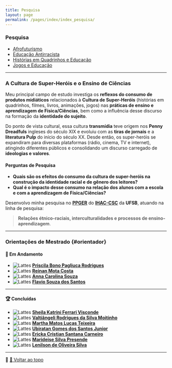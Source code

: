 ```yaml
---
title: Pesquisa
layout: page
permalink: /pages/index/index_pesquisa/
---
```


### Pesquisa

- [Afrofuturismo](/pages/pesquisa/pesquisa_afro.html)
- [Educação Antirracista](/pages/pesquisa/pesquisa_edu.html)
- [Histórias em Quadrinhos e Educação](/pages/pesquisa/pesquisa_hq.html)
- [Jogos e Educação](/pages/pesquisa/pesquisa_jogos.html)

---

### A Cultura de Super-Heróis e o Ensino de Ciências

Meu principal campo de estudo investiga os **reflexos do consumo de produtos midiáticos** relacionados à **Cultura de Super-Heróis** (histórias em quadrinhos, filmes, livros, animações, jogos) nas **práticas de ensino e aprendizagem de Física/Ciências**, bem como a influência desse discurso na formação da **identidade do sujeito**.

Do ponto de vista cultural, essa cultura **transmídia** teve origem nos **Penny Dreadfuls** ingleses do século XIX e evoluiu com as **tiras de jornais** e a **literatura Pulp** do início do século XX. Desde então, os super-heróis se expandiram para diversas plataformas (rádio, cinema, TV e internet), atingindo diferentes públicos e consolidando um discurso carregado de **ideologias e valores**.

#### Perguntas de Pesquisa

- **Quais são os efeitos do consumo da cultura de super-heróis na construção da identidade racial e de gênero dos leitores?**  
- **Qual é o impacto desse consumo na relação dos alunos com a escola e com a aprendizagem de Física/Ciências?**

Desenvolvo minha pesquisa no **[PPGER](https://ufsb.edu.br/ppger/)** do **[IHAC-CSC](https://ufsb.edu.br/ihac-csc)** da **UFSB**, atuando na linha de pesquisa:

> **Relações étnico-raciais, interculturalidades e processos de ensino-aprendizagem**.

---

### Orientações de Mestrado {#orientador}

#### 📌 Em Andamento  

- ![Lattes](https://itxesco.github.io/imagens/icones/icons16/lattes-icon.png) [**Priscila Bono Pagliuca Rodrigues**](http://lattes.cnpq.br/3929221160338872)  
- ![Lattes](https://itxesco.github.io/imagens/icones/icons16/lattes-icon.png) [**Reinan Mota Costa**](http://lattes.cnpq.br/)  
- ![Lattes](https://itxesco.github.io/imagens/icones/icons16/lattes-icon.png) [**Anna Carolina Souza**](http://lattes.cnpq.br/)  
- ![Lattes](https://itxesco.github.io/imagens/icones/icons16/lattes-icon.png) [**Flavio Souza dos Santos**](http://lattes.cnpq.br/)  

---

#### 🏆 Concluídas  

- ![Lattes](https://itxesco.github.io/imagens/icones/icons16/lattes-icon.png) [**Sheila Katrini Ferrari Visconde**](http://lattes.cnpq.br/8317287394228958)  
- ![Lattes](https://itxesco.github.io/imagens/icones/icons16/lattes-icon.png) [**Valtiângeli Rodrigues da Silva Moitinho**](http://lattes.cnpq.br/0265292324050570)  
- ![Lattes](https://itxesco.github.io/imagens/icones/icons16/lattes-icon.png) [**Martha Matos Lucas Teixeira**](http://lattes.cnpq.br/9137805008331639)  
- ![Lattes](https://itxesco.github.io/imagens/icones/icons16/lattes-icon.png) [**Ubiratan Gomes dos Santos Junior**](http://lattes.cnpq.br/8121344743580077)  
- ![Lattes](https://itxesco.github.io/imagens/icones/icons16/lattes-icon.png) [**Ericka Cristian Santana Carneiro**](http://lattes.cnpq.br/7545687911475904)  
- ![Lattes](https://itxesco.github.io/imagens/icones/icons16/lattes-icon.png) [**Marideise Silva Presende**](http://lattes.cnpq.br/0937458579414776)  
- ![Lattes](https://itxesco.github.io/imagens/icones/icons16/lattes-icon.png) [**Lenilson de Oliveira Silva**](http://lattes.cnpq.br/3523225974376488)  

---  

📌 [🔼 Voltar ao topo](#top)
